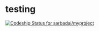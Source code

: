 testing
=======
[ ![Codeship Status for sarbadaj/myproject](https://codeship.com/projects/e0c2a910-60fd-0132-382e-1288075d9375/status)](https://codeship.com/projects/51719)